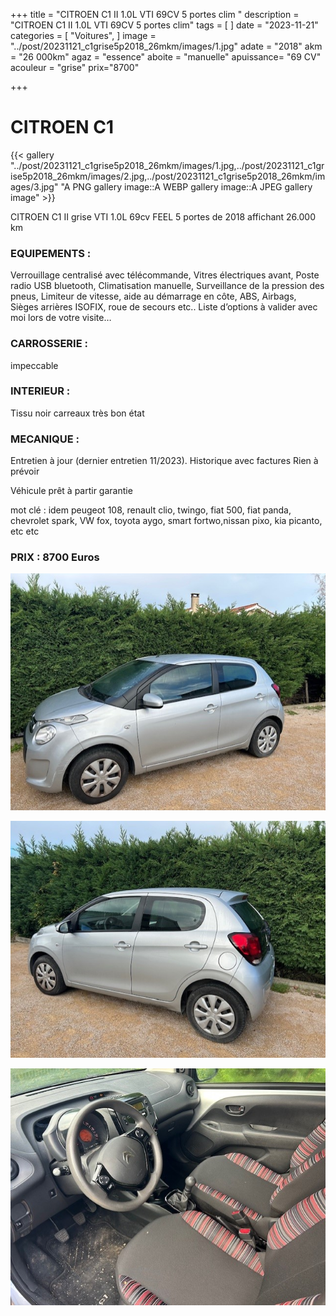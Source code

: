+++
title = "CITROEN C1 II 1.0L VTI 69CV 5 portes clim "
description = "CITROEN C1 II 1.0L VTI 69CV 5 portes clim"
tags = [
]
date = "2023-11-21"
categories = [
    "Voitures",
]
image = "../post/20231121_c1grise5p2018_26mkm/images/1.jpg"
adate = "2018"
akm = "26 000km"
agaz = "essence"
aboite = "manuelle"
apuissance= "69 CV"
acouleur = "grise"
prix="8700"

+++

# CITROEN C1

{{< gallery "../post/20231121_c1grise5p2018_26mkm/images/1.jpg,../post/20231121_c1grise5p2018_26mkm/images/2.jpg,../post/20231121_c1grise5p2018_26mkm/images/3.jpg" "A PNG gallery image::A WEBP gallery image::A JPEG gallery image" >}}


CITROEN C1 II grise VTI 1.0L 69cv FEEL 5 portes de 2018 affichant 26.000 km 



### EQUIPEMENTS :
Verrouillage centralisé avec télécommande, Vitres électriques avant, Poste radio USB bluetooth, Climatisation manuelle, Surveillance de la pression des pneus, Limiteur de vitesse, aide au démarrage en côte, ABS, Airbags, Sièges arrières ISOFIX, roue de secours etc.. 
Liste d’options à valider avec moi lors de votre visite…


### CARROSSERIE :
impeccable 

### INTERIEUR :
Tissu noir carreaux très bon état

### MECANIQUE :
Entretien à jour (dernier entretien 11/2023).
Historique avec factures
Rien à prévoir

Véhicule prêt à partir
garantie



mot clé : idem peugeot 108, renault clio, twingo, fiat 500, fiat panda, chevrolet spark, VW fox, toyota aygo, smart fortwo,nissan pixo, kia picanto, etc etc






### PRIX : 8700 Euros


<!-- more -->


![](images/1.jpg)

![](images/2.jpg)

![](images/3.jpg)

